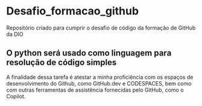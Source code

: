 # Desafio_formacao_github
Repositório criado para cumprir o desafio de código da formação de GitHub da DIO
## O python será usado como linguagem para resolução de código simples
A finalidade dessa tarefa é atestar a minha proficiência com os espaços de desenvolvimento do Github, como GitHub.dev e CODESPACES, bem como com outras ferramentas de assistência fornecidas pelo GitHub, como o Copilot.